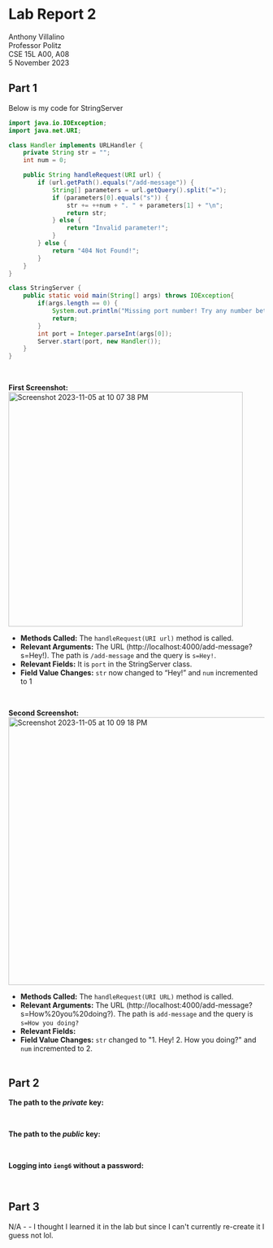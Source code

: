 # Lab Report 2
Anthony Villalino<br>
Professor Politz<br>
CSE 15L A00, A08<br>
5 November 2023

## Part 1
Below is my code for StringServer
```java
import java.io.IOException;
import java.net.URI;

class Handler implements URLHandler {
    private String str = "";
    int num = 0;

    public String handleRequest(URI url) {
        if (url.getPath().equals("/add-message")) {
            String[] parameters = url.getQuery().split("=");
            if (parameters[0].equals("s")) {
                str += ++num + ". " + parameters[1] + "\n";
                return str;
            } else {
                return "Invalid parameter!";
            }
        } else {
            return "404 Not Found!";
        }
    }
}

class StringServer {
    public static void main(String[] args) throws IOException{
        if(args.length == 0) {
            System.out.println("Missing port number! Try any number between 1024 to 49151");
            return;
        }
        int port = Integer.parseInt(args[0]);
        Server.start(port, new Handler());
    }
}
```
<br>

**First Screenshot:** <br>
<img width="461" alt="Screenshot 2023-11-05 at 10 07 38 PM" src="https://github.com/ajv44/cse15l-lab-reports/assets/146896794/f2213a9c-9644-4461-9d27-ee82f81155ef">
<br>

- **Methods Called:** The `handleRequest(URI url)` method is called. <br>
- **Relevant Arguments:** The URL (http://localhost:4000/add-message?s=Hey!). The path is `/add-message` and the query is `s=Hey!`. <br>
- **Relevant Fields:**  It is `port` in the StringServer class. <br>
- **Field Value Changes:** `str` now changed to “Hey!” and `num` incremented to 1 <br>
<br>

**Second Screenshot:** <br>
<img width="526" alt="Screenshot 2023-11-05 at 10 09 18 PM" src="https://github.com/ajv44/cse15l-lab-reports/assets/146896794/14d474f9-d197-4a75-8320-89320e15b945"> 
<br>
- **Methods Called:** The `handleRequest(URI URL)` method is called. <br>
- **Relevant Arguments:** The URL (http://localhost:4000/add-message?s=How%20you%20doing?). The path is `add-message` and the query is `s=How you doing?`<br>
- **Relevant Fields:** <br>
- **Field Value Changes:** `str` changed to "1. Hey! 2. How you doing?" and `num` incremented to 2.<br> <br>

## Part 2

**The path to the *private* key:** <br>

<br>

**The path to the *public* key:** <br>

<br>

**Logging into `ieng6` without a password:** <br>

<br>

## Part 3
N/A - - I thought I learned it in the lab but since I can't currently re-create it I guess not lol.
